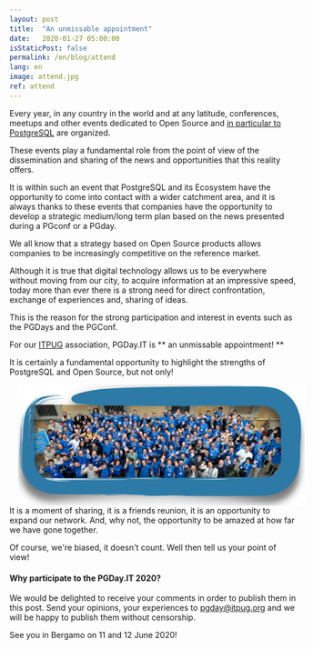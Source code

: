 ```yaml
---
layout: post
title:  "An unmissable appointment"
date:   2020-01-27 05:00:00
isStaticPost: false
permalink: /en/blog/attend
lang: en
image: attend.jpg
ref: attend
---
```


Every year, in any country in the world and at any latitude, conferences, meetups and other events dedicated to Open Source and [in particular to PostgreSQL](https://www.postgresql.org/about/events/) are organized.

These events play a fundamental role from the point of view of the dissemination and sharing of the news and opportunities that this reality offers.

It is within such an event that PostgreSQL and its Ecosystem have the opportunity to come into contact with a wider catchment area, and it is always thanks to these events that companies have the opportunity to develop a strategic medium/long term plan based on the news presented during a PGconf or a PGday.

We all know that a strategy based on Open Source products allows companies to be increasingly competitive on the reference market.

Although it is true that digital technology allows us to be everywhere without moving from our city, to acquire information at an impressive speed, today more than ever there is a strong need for direct confrontation, exchange of experiences and, sharing of ideas.

This is the reason for the strong participation and interest in events such as the PGDays and the PGConf.

For our [ITPUG](https://www.itpug.org/) association, PGDay.IT is ** an unmissable appointment! **

It is certainly a fundamental opportunity to highlight the strengths of PostgreSQL and Open Source, but not only!

<img src="/img/posts/community.png" align="left" Hspace="15" Vspace="0" Border="0">

It is a moment of sharing, it is a friends reunion, it is an opportunity to expand our network. And, why not, the opportunity to be amazed at how far we have gone together.

Of course, we're biased, it doesn't count.
Well then tell us your point of view!

#### Why participate to the PGDay.IT 2020?

We would be delighted to receive your comments in order to publish them in this post. Send your opinions, your experiences to [pgday@itpug.org](mailto:pgday@itpug.org) and we will be happy to publish them without censorship.

See you in Bergamo on 11 and 12 June 2020!
